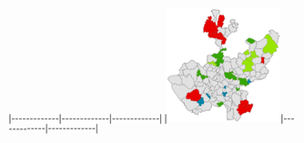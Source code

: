 |-------------|-------------|-------------|
|<a href="https://www.aish-venkat.github.io/jalisco/"><img src="gis/jalisco-01.jpg" width="200" height="200"></a>|-------------|-------------|
